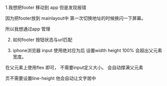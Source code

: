 1.我想把footer 移动到 app 但是发现报错

因为把footer放到 mainlayout中 第一次切换地址的时候换闪一下屏幕。


所以我想通过app 管理



2. 如何footer 按钮状态与url匹配





3.  iphone浏览器 input 使用绝对应为后 设置width height 100% 会超出父元素宽度。
  
  在父元素上使用flex 即可， 不需要input定义大小。 会自动撑满父元素 

  页不需要设置line-height 他会自动让文字居中